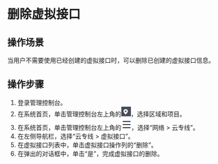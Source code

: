 # 删除虚拟接口<a name="dc_04_0402"></a>

## 操作场景<a name="section61171222"></a>

当用户不需要使用已经创建的虚拟接口时，可以删除已创建的虚拟接口信息。

## 操作步骤<a name="section13670090"></a>

1.  登录管理控制台。
2.  在系统首页，单击管理控制台左上角的![](figures/zh-cn_image_0262075524.png)，选择区域和项目。
3.  在系统首页，单击管理控制台左上角的![](figures/zh-cn_image_0262075525.png)，选择“网络 \> 云专线”。
4.  在左侧导航栏，选择“云专线 \> 虚拟接口”。
5.  在虚拟接口列表中，单击虚拟接口操作列的“删除”。
6.  在弹出的对话框中，单击“是”，完成虚拟接口的删除。


